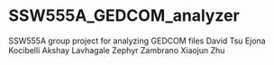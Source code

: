 # SSW555A_GEDCOM_analyzer
SSW555A group project for analyzing GEDCOM files
David Tsu
Ejona Kocibelli
Akshay Lavhagale
Zephyr Zambrano
Xiaojun Zhu